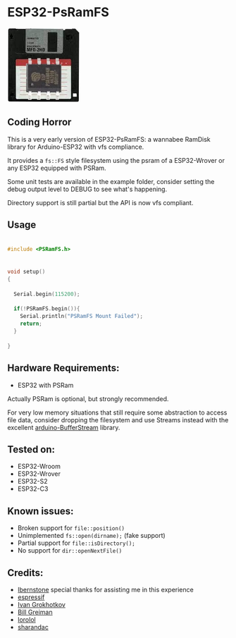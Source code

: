 # ESP32-PsRamFS


![](extras/logo.jpeg)


Coding Horror
-------------

This is a very early version of ESP32-PsRamFS: a wannabee RamDisk library for Arduino-ESP32
with vfs compliance.

It provides a `fs::FS` style filesystem using the psram of a ESP32-Wrover or any ESP32
equipped with PSRam.

Some unit tests are available in the example folder, consider setting the debug output level to DEBUG to see what's happening.

Directory support is still partial but the API is now vfs compliant.

Usage
-----

```C

#include <PSRamFS.h>


void setup()
{

  Serial.begin(115200);

  if(!PSRamFS.begin()){
    Serial.println("PSRamFS Mount Failed");
    return;
  }

}


```


Hardware Requirements:
---------------------

- ESP32 with PSRam

Actually PSRam is optional, but strongly recommended.

For very low memory situations that still require some abstraction to access file data,
consider dropping the filesystem and use Streams instead with the excellent [arduino-BufferStream](https://github.com/IndustrialShields/arduino-BufferStream) library.


Tested on:
----------

- ESP32-Wroom
- ESP32-Wrover
- ESP32-S2
- ESP32-C3


Known issues:
------------

- Broken support for `file::position()`
- Unimplemented `fs::open(dirname);` (fake support)
- Partial support for `file::isDirectory();`
- No support for `dir::openNextFile()`



Credits:
--------

- [lbernstone](https://github.com/lbernstone) special thanks for assisting me in this experience
- [espressif](https://github.com/espressif)
- [Ivan Grokhotkov](https://github.com/igrr)
- [Bill Greiman](https://github.com/greiman/RamDisk)
- [lorolol](https://github.com/lorol)
- [sharandac](https://github.com/sharandac)



